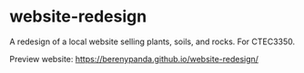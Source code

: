 # website-redesign
A redesign of a local website selling plants, soils, and rocks. For CTEC3350. 

Preview website: https://berenypanda.github.io/website-redesign/
